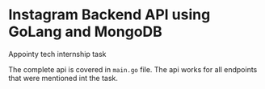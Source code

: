# Instagram Backend API using GoLang and MongoDB
Appointy tech internship task

The complete api is covered in `main.go` file. The api works for all endpoints that were mentioned int the task.

